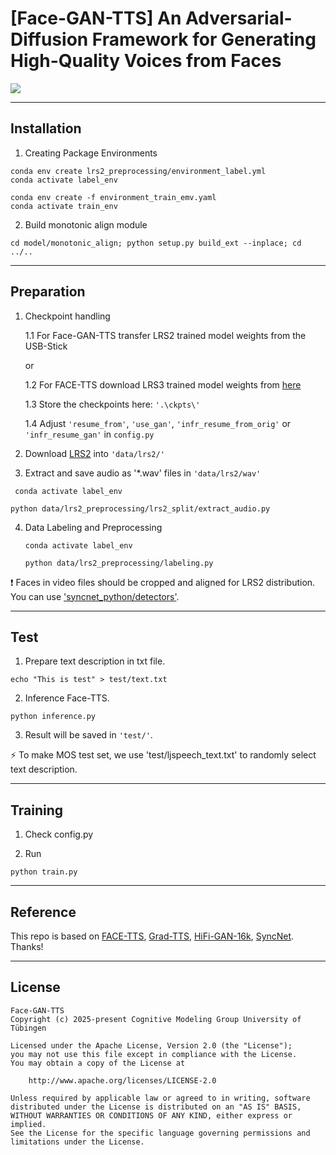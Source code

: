 # [Face-GAN-TTS] An Adversarial-Diffusion Framework for Generating High-Quality Voices from Faces

<a href="https://facetts.github.io/"><img src="https://img.shields.io/badge/Project%20Page-online-brightgreen"></a>

---
## Installation

1. Creating Package Environments
```
conda env create lrs2_preprocessing/environment_label.yml
conda activate label_env

```

```
conda env create -f environment_train_emv.yaml
conda activate train_env
```

2. Build monotonic align module
```
cd model/monotonic_align; python setup.py build_ext --inplace; cd ../..
```

---
## Preparation

1. Checkpoint handling

    1.1 For Face-GAN-TTS transfer LRS2 trained model weights from the USB-Stick

    or

    1.2 For FACE-TTS download LRS3 trained model weights from [here](https://drive.google.com/file/d/18ERr-91Z1Mnc2Aq9n1nBPijzb5gSymLq/view?usp=sharing)

    1.3 Store the checkpoints here: `'.\ckpts\'`

    1.4 Adjust `'resume_from'`, `'use_gan'`, `'infr_resume_from_orig'` or `'infr_resume_gan'` in `config.py`


2. Download <a href="https://www.robots.ox.ac.uk/~vgg/data/lip_reading/lrs2.html">LRS2</a> into `'data/lrs2/'` 


3. Extract and save audio as '*.wav' files in `'data/lrs2/wav'`
  ```
   conda activate label_env 
   ```
   ```
   python data/lrs2_preprocessing/lrs2_split/extract_audio.py
   ```

4. Data Labeling and Preprocessing
   ```
   conda activate label_env 
   ```
   ```
   python data/lrs2_preprocessing/labeling.py
   ```

:exclamation: Faces in video files should be cropped and aligned for LRS2 distribution. You can use <a href="https://github.com/joonson/syncnet_python/tree/master/detectors">'syncnet_python/detectors'</a>. 

---
## Test

1. Prepare text description in txt file.
```
echo "This is test" > test/text.txt
```


2. Inference Face-TTS.
```
python inference.py
```

3. Result will be saved in `'test/'`. 

:zap: To make MOS test set, we use 'test/ljspeech_text.txt' to randomly select text description.

--- 
## Training

1. Check config.py 

2. Run
```
python train.py
```

---
## Reference
This repo is based on 
<a href="https://github.com/naver-ai/facetts">FACE-TTS</a>, 
<a href="https://github.com/huawei-noah/Speech-Backbones/tree/main/Grad-TTS">Grad-TTS</a>, 
<a href="https://github.com/bshall/hifigan">HiFi-GAN-16k</a>, 
<a href="https://github.com/joonson/syncnet_trainer">SyncNet</a>.  Thanks!


---
## License

```
Face-GAN-TTS
Copyright (c) 2025-present Cognitive Modeling Group University of Tübingen

Licensed under the Apache License, Version 2.0 (the "License");
you may not use this file except in compliance with the License.
You may obtain a copy of the License at

    http://www.apache.org/licenses/LICENSE-2.0

Unless required by applicable law or agreed to in writing, software
distributed under the License is distributed on an "AS IS" BASIS,
WITHOUT WARRANTIES OR CONDITIONS OF ANY KIND, either express or implied.
See the License for the specific language governing permissions and
limitations under the License.
```
